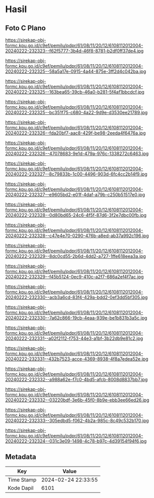 # Hasil

## Foto C Plano

https://sirekap-obj-formc.kpu.go.id/c9ef/pemilu/pdpr/61/08/11/20/12/6108112012004-20240222-232323--f62f5777-3b4d-46f8-8781-b2df0ff37de4.jpg

https://sirekap-obj-formc.kpu.go.id/c9ef/pemilu/pdpr/61/08/11/20/12/6108112012004-20240222-232325--58a5a17e-0915-4a44-875e-3ff2d4c042ba.jpg

https://sirekap-obj-formc.kpu.go.id/c9ef/pemilu/pdpr/61/08/11/20/12/6108112012004-20240222-232325--163bea65-39cb-46a0-b281-5f4af1bbcdcf.jpg

https://sirekap-obj-formc.kpu.go.id/c9ef/pemilu/pdpr/61/08/11/20/12/6108112012004-20240222-232325--bc351f75-c680-4a22-9d9e-d3530ee21789.jpg

https://sirekap-obj-formc.kpu.go.id/c9ef/pemilu/pdpr/61/08/11/20/12/6108112012004-20240222-232326--fda20bf7-aac8-429f-be98-2eeda4f6476a.jpg

https://sirekap-obj-formc.kpu.go.id/c9ef/pemilu/pdpr/61/08/11/20/12/6108112012004-20240222-232326--47078683-9e1d-479a-976c-1338272c6463.jpg

https://sirekap-obj-formc.kpu.go.id/c9ef/pemilu/pdpr/61/08/11/20/12/6108112012004-20240222-232327--8c79833b-1c00-4496-903d-6fc4cc2b14f9.jpg

https://sirekap-obj-formc.kpu.go.id/c9ef/pemilu/pdpr/61/08/11/20/12/6108112012004-20240222-232327--e9605bd2-e01f-4daf-a79b-c250b51517e0.jpg

https://sirekap-obj-formc.kpu.go.id/c9ef/pemilu/pdpr/61/08/11/20/12/6108112012004-20240222-232328--0d80bd65-24c6-4f5f-87d6-3f2e7dbc00fb.jpg

https://sirekap-obj-formc.kpu.go.id/c9ef/pemilu/pdpr/61/08/11/20/12/6108112012004-20240222-232328--c47e4e70-0290-476b-a8ed-ab37a992c196.jpg

https://sirekap-obj-formc.kpu.go.id/c9ef/pemilu/pdpr/61/08/11/20/12/6108112012004-20240222-232329--8dc0cd55-2b6d-4dd2-a727-1ffe618eea3a.jpg

https://sirekap-obj-formc.kpu.go.id/c9ef/pemilu/pdpr/61/08/11/20/12/6108112012004-20240222-232329--f45b5124-0ec9-410c-a2f7-686a2ef4f7ac.jpg

https://sirekap-obj-formc.kpu.go.id/c9ef/pemilu/pdpr/61/08/11/20/12/6108112012004-20240222-232330--acb3a6cd-83f4-429a-bdd2-0ef3dd5bf305.jpg

https://sirekap-obj-formc.kpu.go.id/c9ef/pemilu/pdpr/61/08/11/20/12/6108112012004-20240222-232330--7a62c866-19cb-4eaa-939e-be1b831b3a5c.jpg

https://sirekap-obj-formc.kpu.go.id/c9ef/pemilu/pdpr/61/08/11/20/12/6108112012004-20240222-232331--a02f2112-f753-44e3-a1bf-3b22db9e81c2.jpg

https://sirekap-obj-formc.kpu.go.id/c9ef/pemilu/pdpr/61/08/11/20/12/6108112012004-20240222-232331--432b7523-acce-4369-8938-4f8a7edea52e.jpg

https://sirekap-obj-formc.kpu.go.id/c9ef/pemilu/pdpr/61/08/11/20/12/6108112012004-20240222-232332--a988a62e-f7c0-4bd5-afcb-8008d8837bb7.jpg

https://sirekap-obj-formc.kpu.go.id/c9ef/pemilu/pdpr/61/08/11/20/12/6108112012004-20240222-232332--03220bdf-3e6b-45f0-8b9e-ebb3ee66ed26.jpg

https://sirekap-obj-formc.kpu.go.id/c9ef/pemilu/pdpr/61/08/11/20/12/6108112012004-20240222-232333--305edbd5-f062-4b2a-985c-8c49c532b170.jpg

https://sirekap-obj-formc.kpu.go.id/c9ef/pemilu/pdpr/61/08/11/20/12/6108112012004-20240222-232324--031c3e09-1498-4c78-b97c-4d39154f94f6.jpg


## Metadata

| Key        | Value               |
| ---------- | ------------------- |
| Time Stamp | 2024-02-24 22:33:55 |
| Kode Dapil | 6101                |



